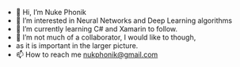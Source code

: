 - 👋 Hi, I’m Nuke Phonik
- 👀 I’m interested in Neural Networks and Deep Learning algorithms
- 🌱 I’m currently learning C# and Xamarin to follow.
- 💞️ I’m not much of a collaborator, I would like to though,
-  as it is important in the larger picture.
- 📫 How to reach me nukphonik@gmail.com

<!---
Nukphonik/Nukphonik is a ✨ special ✨ repository because its `README.md` (this file) appears on your GitHub profile.
You can click the Preview link to take a look at your changes.
--->
